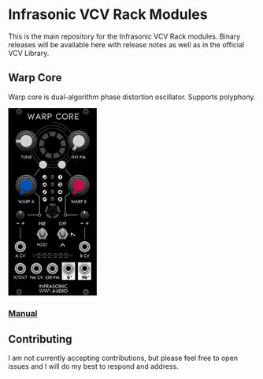 # Infrasonic VCV Rack Modules

This is the main repository for the Infrasonic VCV Rack modules.
Binary releases will be available here with release notes as well as in the official VCV Library.

## Warp Core

Warp core is dual-algorithm phase distortion oscillator. Supports polyphony.

<img src="doc/WarpCore/res/warp-core.png" width="180">

### [Manual](doc/WarpCore/README.md)

## Contributing

I am not currently accepting contributions, but please feel free to open issues and I will do my best to respond and address.
